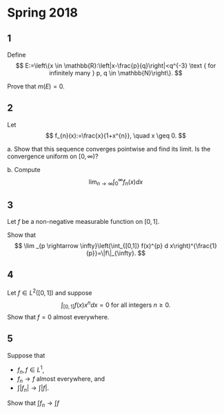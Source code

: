 # Spring 2018

## 1
Define
$$
E:=\left\{x \in \mathbb{R}:\left|x-\frac{p}{q}\right|<q^{-3} \text { for infinitely many } p, q \in \mathbb{N}\right\}.
$$

Prove that $m(E) = 0$.

## 2
Let
$$
f_{n}(x):=\frac{x}{1+x^{n}}, \quad x \geq 0.
$$

a. Show that this sequence converges pointwise and find its limit. Is the convergence uniform on $[0, \infty)$?

b. Compute 
$$
\lim _{n \rightarrow \infty} \int_{0}^{\infty} f_{n}(x) d x
$$

## 3
Let $f$ be a non-negative measurable function on $[0, 1]$. 

Show that
$$
\lim _{p \rightarrow \infty}\left(\int_{[0,1]} f(x)^{p} d x\right)^{\frac{1}{p}}=\|f\|_{\infty}.
$$

## 4
Let $f\in L^2([0, 1])$ and suppose
$$
\int_{[0,1]} f(x) x^{n} d x=0 \text { for all integers } n \geq 0.
$$
Show that $f = 0$ almost everywhere.


## 5

Suppose that

- $f_n, f \in L^1$,
- $f_n \to f$ almost everywhere, and
- $\int\left|f_{n}\right| \rightarrow \int|f|$.

Show that $\int f_{n} \rightarrow \int f$
